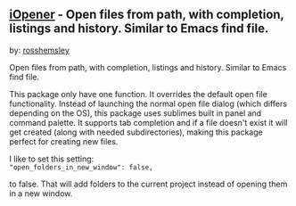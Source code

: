 ## [iOpener] - Open files from path, with completion, listings and history. Similar to Emacs find file.
by: [rosshemsley]

Open files from path, with completion, listings and history. Similar to Emacs find file.

This package only have one function. It overrides the default open file functionality. Instead of launching the normal open file dialog (which differs depending on the OS), this package uses sublimes built in panel and command palette. It supports tab completion and if a file doesn't exist it will get created (along with needed subdirectories), making this package perfect for creating new files.

I like to set this setting:  
`"open_folders_in_new_window": false,`  

to false. That will add folders to the current project instead of opening them in a new window.

[iOpener]: https://github.com/rosshemsley/iOpener
[rosshemsley]: https://github.com/rosshemsley
